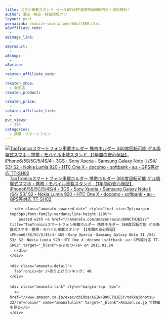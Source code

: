 ```yaml
---
title: スマホ車載スタンド セール65%OFF激安特価800円台！送料無料！
author: 激安・格安・特価情報ツウ
layout: post
permalink: /mobile-smartphone/65off800.html
a8affiliate_code:
  -
a8image_link:
  -
a8product:
  -
a8shop:
  -
a8price:
  -
rakuten_affiliate_code:
  -
rakuten_shop:
  - 楽天店
rakuten_product:
  -
rakuten_price:
  -
rakuten_affiliate_link:
  -
pvc_views:
  - 213
categories:
  - 携帯・スマートフォン
---
```

<div class="amanatu-box" style="margin-bottom:0px;">
  <div class="amanatu-image" style="float:left;">
    <a href="//www.amazon.co.jp/exec/obidos/ASIN/B00CTHJE5Y/tokkajohotsu-22/ref=nosim/" name="amanatulink" target="_blank"><img src="//i1.wp.com/ecx.images-amazon.com/images/I/41xT1xxzrbL._SL160_.jpg?w=546" alt="TaoTronicsスマートフォン車載ホルダー 携帯ホルダー 360度回転可能 ゲル吸盤式スマホ・携帯・モバイル車載スタンド 【1年間の安心保証】iPhone6/5S/5C/5/4S/4・3GS・Sony Xperia・Samsung Galaxy Note II /S4/ S3/ S2・Nokia Lumia 920・HTC One X・docomo・softbank・au・GPS等対応 TT-SH02" style="border: none;" data-recalc-dims="1" /></a>
  </div>

  <div class="amanatu-info" style="float:left;margin-left:15px;line-height:120%">
    <div class="amanatu-name" style="margin-bottom:10px;line-height:120%">
      <a href="//www.amazon.co.jp/exec/obidos/ASIN/B00CTHJE5Y/tokkajohotsu-22/ref=nosim/" name="amanatulink" target="_blank">TaoTronicsスマートフォン車載ホルダー 携帯ホルダー 360度回転可能 ゲル吸盤式スマホ・携帯・モバイル車載スタンド 【1年間の安心保証】iPhone6/5S/5C/5/4S/4・3GS・Sony Xperia・Samsung Galaxy Note II /S4/ S3/ S2・Nokia Lumia 920・HTC One X・docomo・softbank・au・GPS等対応 TT-SH02</a>

      <div class="amanatu-powered-date" style="font-size:7pt;margin-top:5px;font-family:verdana;line-height:120%">
        posted with <a href="//amanatu.com/amazon/asin/B00CTHJE5Y/" title="TaoTronicsスマートフォン車載ホルダー 携帯ホルダー 360度回転可能 ゲル吸盤式スマホ・携帯・モバイル車載スタンド 【1年間の安心保証】iPhone6/5S/5C/5/4S/4・3GS・Sony Xperia・Samsung Galaxy Note II /S4/ S3/ S2・Nokia Lumia 920・HTC One X・docomo・softbank・au・GPS等対応 TT-SH02" target="_blank">あまなつ</a> on 2015.01.24
      </div>
    </div>

    <div class="amanatu-detail">
      TaoTronics<br />売り上げランキング: 40
    </div>

    <div class="amanatu-link" style="margin-top: 5px">
      <a href="//www.amazon.co.jp/exec/obidos/ASIN/B00CTHJE5Y/tokkajohotsu-22/ref=nosim/" name="amanatulink" target="_blank">Amazon.co.jp で詳細を見る</a>
    </div>
  </div>

  <div class="amanatu-footer" style="clear: left">
  </div>
</div>